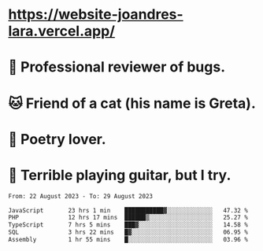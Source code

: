 # https://website-joandres-lara.vercel.app/
# 🐛 Professional reviewer of bugs.
# 🐱 Friend of a cat (his name is Greta).
# 📜 Poetry lover.
# 🎸 Terrible playing guitar, but I try.

<!--START_SECTION:waka-->

```txt
From: 22 August 2023 - To: 29 August 2023

JavaScript       23 hrs 1 min    ███████████▓░░░░░░░░░░░░░   47.32 %
PHP              12 hrs 17 mins  ██████▒░░░░░░░░░░░░░░░░░░   25.27 %
TypeScript       7 hrs 5 mins    ███▓░░░░░░░░░░░░░░░░░░░░░   14.58 %
SQL              3 hrs 22 mins   █▓░░░░░░░░░░░░░░░░░░░░░░░   06.95 %
Assembly         1 hr 55 mins    █░░░░░░░░░░░░░░░░░░░░░░░░   03.96 %
```

<!--END_SECTION:waka-->
